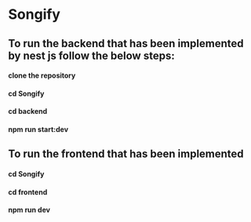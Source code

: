 # Songify

## To run the backend that has been implemented by nest js follow the below steps:
#### clone the repository
#### cd Songify
#### cd backend
#### npm run start:dev

## To run the frontend that has been implemented 
#### cd Songify
#### cd frontend
#### npm run dev
